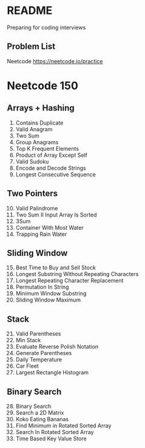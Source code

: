 # README 
Preparing for coding interviews
## Problem List
Neetcode <https://neetcode.io/practice>

# Neetcode 150
## Arrays + Hashing 
1. Contains Duplicate 
2. Valid Anagram 
3. Two Sum 
4. Group Anagrams 
5. Top K Frequent Elements 
6. Product of Array Except Self 
7. Valid Sudoku 
8. Encode and Decode Strings 
9. Longest Consecutive Sequence 

## Two Pointers 
10. Valid Palindrome 
11. Two Sum II Input Array Is Sorted 
12. 3Sum 
13. Container With Most Water
14. Trapping Rain Water

## Sliding Window 
15. Best Time to Buy and Sell Stock 
16. Longest Substring Without Repeating Characters 
17. Longest Repeating Character Replacement 
18. Permutation In String 
19. Minimum Window Substring 
20. Sliding Window Maximum 

## Stack
21. Valid Parentheses 
22. Min Stack 
23. Evaluate Reverse Polish Notation 
24. Generate Parentheses 
25. Daily Temperature 
26. Car Fleet 
27. Largest Rectangle Histogram 

## Binary Search 
28. Binary Search 
29. Search a 2D Matrix 
30. Koko Eating Bananas 
31. Find Minimum in Rotated Sorted Array 
32. Search In Rotated Sorted Array 
33. Time Based Key Value Store 

